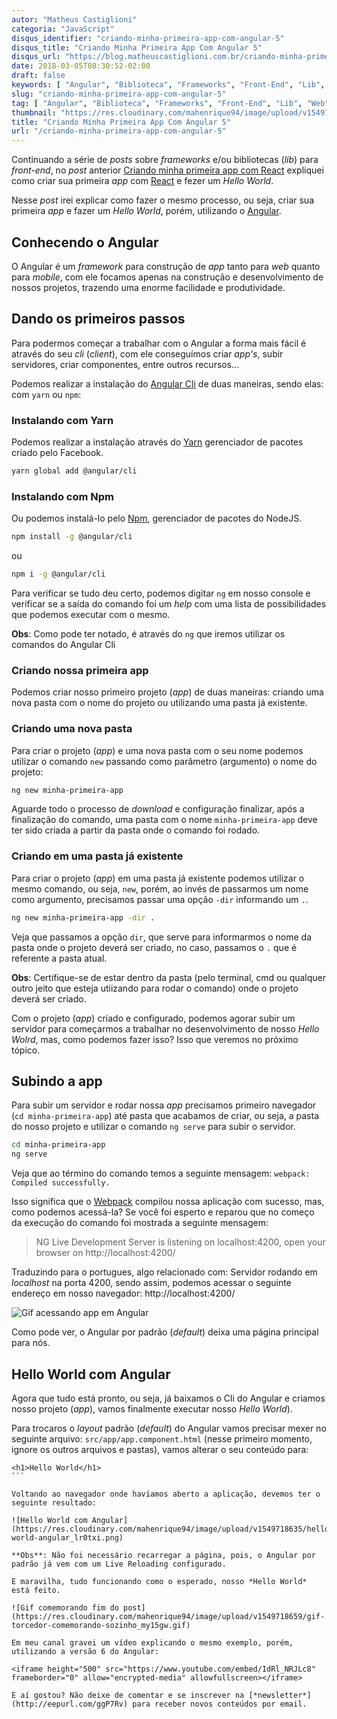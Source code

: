 ```yaml
---
autor: "Matheus Castiglioni"
categoria: "JavaScript"
disqus_identifier: "criando-minha-primeira-app-com-angular-5"
disqus_title: "Criando Minha Primeira App Com Angular 5"
disqus_url: "https://blog.matheuscastiglioni.com.br/criando-minha-primeira-app-com-angular-5"
date: 2018-03-05T08:30:52-02:00
draft: false
keywords: [ "Angular", "Biblioteca", "Frameworks", "Front-End", "Lib", "Web" ]
slug: "criando-minha-primeira-app-com-angular-5"
tag: [ "Angular", "Biblioteca", "Frameworks", "Front-End", "Lib", "Web" ]
thumbnail: "https://res.cloudinary.com/mahenrique94/image/upload/v1549718562/criando-minha-primeira-app-com-angular-5_ynooqu.jpg"
title: "Criando Minha Primeira App Com Angular 5"
url: "/criando-minha-primeira-app-com-angular-5"
---
```


Continuando a série de *posts* sobre *frameworks* e/ou bibliotecas (*lib*) para *front-end*, no *post* anterior [Criando minha primeira app com React](http://blog.matheuscastiglioni.com.br/criando-minha-primeira-app-com-react) expliquei como criar sua primeira *app* com [React](https://reactjs.org/) e fezer um *Hello World*.

Nesse *post* irei explicar como fazer o mesmo processo, ou seja, criar sua primeira *app* e fazer um *Hello World*, porém, utilizando o [Angular](https://angular.io/).

## Conhecendo o Angular

O Angular é um *framework* para construção de *app* tanto para *web* quanto para *mobile*, com ele focamos apenas na construção e desenvolvimento de nossos projetos, trazendo uma enorme facilidade e produtividade.

## Dando os primeiros passos

Para podermos começar a trabalhar com o Angular a forma mais fácil é através do seu *cli* (*client*), com ele conseguímos criar *app's*, subir servidores, criar componentes, entre outros recursos...

Podemos realizar a instalação do [Angular Cli](https://cli.angular.io/) de duas maneiras, sendo elas: com `yarn` ou `npm`:

### Instalando com Yarn

Podemos realizar a instalação através do [Yarn](https://yarnpkg.com/pt-BR/) gerenciador de pacotes criado pelo Facebook.

```bash
yarn global add @angular/cli
```

### Instalando com Npm

Ou podemos instalá-lo pelo [Npm](https://www.npmjs.com/), gerenciador de pacotes do NodeJS.

```bash
npm install -g @angular/cli
```

ou

```bash
npm i -g @angular/cli
```

Para verificar se tudo deu certo, podemos digitar `ng` em nosso console e verificar se a saída do comando foi um *help* com uma lista de possibilidades que podemos executar com o mesmo.

<script src="https://asciinema.org/a/Jo8FC4xJ9eE5ieFd3zrf17Rq2.js" id="asciicast-Jo8FC4xJ9eE5ieFd3zrf17Rq2" async></script>

**Obs**: Como pode ter notado, é através do `ng` que iremos utilizar os comandos do Angular Cli

### Criando nossa primeira app

Podemos criar nosso primeiro projeto (*app*) de duas maneiras: criando uma nova pasta com o nome do projeto ou utilizando uma pasta já existente.

### Criando uma nova pasta

Para criar o projeto (*app*) e uma nova pasta com o seu nome podemos utilizar o comando `new` passando como parâmetro (argumento) o nome do projeto:

```bash
ng new minha-primeira-app
```

Aguarde todo o processo de *download* e configuração finalizar, após a finalização do comando, uma pasta com o nome `minha-primeira-app` deve ter sido criada a partir da pasta onde o comando foi rodado.

### Criando em uma pasta já existente

Para criar o projeto (*app*) em uma pasta já existente podemos utilizar o mesmo comando, ou seja, `new`, porém, ao invés de passarmos um nome como argumento, precisamos passar uma opção `-dir`  informando um `.`.

```bash
ng new minha-primeira-app -dir .
```

Veja que passamos a opção `dir`, que serve para informarmos o nome da pasta onde o projeto deverá ser criado, no caso, passamos o `.` que é referente a pasta atual.

**Obs**: Certifique-se de estar dentro da pasta (pelo terminal, cmd ou qualquer outro jeito que esteja utiizando para rodar o comando)  onde o projeto deverá ser criado.

Com o projeto (*app*) criado e configurado, podemos agorar subir um servidor para começarmos a trabalhar no desenvolvimento de nosso *Hello Wolrd*, mas, como podemos fazer isso? Isso que veremos no próximo tópico.

## Subindo a app

Para subir um servidor e rodar nossa *app* precisamos primeiro navegador (`cd minha-primeira-app`) até pasta que acabamos de criar, ou seja, a pasta do nosso projeto e utilizar o comando `ng serve` para subir o servidor.

```bash
cd minha-primeira-app
ng serve
```

<script src="https://asciinema.org/a/SZj8kDsOLn4jJXFYakmTx4alu.js" id="asciicast-SZj8kDsOLn4jJXFYakmTx4alu" async></script>

Veja que ao término do comando temos a seguinte mensagem: `webpack: Compiled successfully.`

Isso significa que o [Webpack](https://webpack.github.io/) compilou nossa aplicação com sucesso, mas, como podemos acessá-la? Se você foi esperto e reparou que no começo da execução do comando foi mostrada a seguinte mensagem:

> NG Live Development Server is listening on localhost:4200, open your browser on http://localhost:4200/

Traduzindo para o portugues, algo relacionado com: Servidor rodando em *localhost* na porta 4200, sendo assim, podemos acessar o seguinte endereço em nosso navegador: http://localhost:4200/

![Gif acessando app em Angular](https://res.cloudinary.com/mahenrique94/image/upload/v1549718612/acessando-app-angular_sujj2t.gif)

Como pode ver, o Angular por padrão (*default*) deixa uma página principal para nós.

## Hello World com Angular

Agora que tudo está pronto, ou seja, já baixamos o Cli do Angular e criamos nosso projeto (*app*), vamos finalmente executar nosso *Hello World*).

Para trocaros o *layout* padrão (*default*) do Angular vamos precisar mexer no seguinte arquivo: `src/app/app.component.html` (nesse primeiro momento, ignore os outros arquivos e pastas), vamos alterar o seu conteúdo para:

````markup
<h1>Hello World</h1>
```

Voltando ao navegador onde havíamos aberto a aplicação, devemos ter o seguinte resultado:

![Hello World com Angular](https://res.cloudinary.com/mahenrique94/image/upload/v1549718635/hello-world-angular_lr0txi.png)

**Obs**: Não foi necessário recarregar a página, pois, o Angular por padrão já vem com um Live Reloading configurado.

E maravilha, tudo funcionando como o esperado, nosso *Hello World* está feito.

![Gif comemorando fim do post](https://res.cloudinary.com/mahenrique94/image/upload/v1549718659/gif-torcedor-comemorando-sozinho_my15gw.gif)

Em meu canal gravei um vídeo explicando o mesmo exemplo, porém, utilizando a versão 6 do Angular:

<iframe height="500" src="https://www.youtube.com/embed/IdRl_NRJLc8" frameborder="0" allow="encrypted-media" allowfullscreen></iframe>

E aí gostou? Não deixe de comentar e se inscrever na [*newsletter*](http://eepurl.com/ggP7Rv) para receber novos conteúdos por email.
